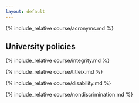 ```yaml
---
layout: default
---
```


{% include_relative course/acronyms.md %}

## University policies


{% include_relative course/integrity.md %}

{% include_relative course/titleix.md %}

{% include_relative course/disability.md %}

{% include_relative course/nondiscrimination.md %}


